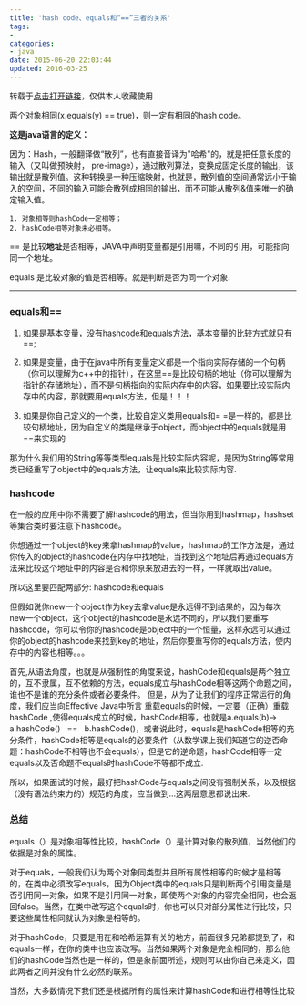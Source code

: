 ```yaml
---
title: 'hash code、equals和“==”三者的关系'
tags:
-
categories:
- java
date: 2015-06-20 22:03:44
updated: 2016-03-25
---
```


转载于[点击打开链接](http://blog.sina.com.cn/s/blog_5ea3ea4a0100butt.html)，仅供本人收藏使用


两个对象相同(x.equals(y) == true)，则一定有相同的hash code。

**这是java语言的定义：**

因为：Hash，一般翻译做“散列”，也有直接音译为"哈希"的，就是把任意长度的输入（又叫做预映射， pre-image），通过散列算法，变换成固定长度的输出，该输出就是散列&#20540;。这种转换是一种压缩映射，也就是，散列值的空间通常远小于输入的空间，不同的输入可能会散列成相同的输出，而不可能从散列&值来唯一的确定输入值。

<!-- more -->

```
1. 对象相等则hashCode一定相等；
2. hashCode相等对象未必相等。
```

== 是比较**地址**是否相等，JAVA中声明变量都是引用嘛，不同的引用，可能指向同一个地址。

equals 是比较对象的值是否相等。就是判断是否为同一个对象.
***

### equals和==
1. 如果是基本变量，没有hashcode和equals方法，基本变量的比较方式就只有==;

2. 如果是变量，由于在java中所有变量定义都是一个指向实际存储的一个句柄（你可以理解为c++中的指针），在这里==是比较句柄的地址（你可以理解为指针的存储地址），而不是句柄指向的实际内存中的内容，如果要比较实际内存中的内容，那就要用equals方法，但是！！！

3. 如果是你自己定义的一个类，比较自定义类用equals和= =是一样的，都是比较句柄地址，因为自定义的类是继承于object，而object中的equals就是用==来实现的

那为什么我们用的String等等类型equals是比较实际内容呢，是因为String等常用类已经重写了object中的equals方法，让equals来比较实际内容.

### hashcode

在一般的应用中你不需要了解hashcode的用法，但当你用到hashmap，hashset等集合类时要注意下hashcode。

你想通过一个object的key来拿hashmap的value，hashmap的工作方法是，通过你传入的object的hashcode在内存中找地址，当找到这个地址后再通过equals方法来比较这个地址中的内容是否和你原来放进去的一样，一样就取出value。

所以这里要匹配两部分: hashcode和equals

但假如说你new一个object作为key去拿value是永远得不到结果的，因为每次new一个object，这个object的hashcode是永远不同的，所以我们要重写hashcode，你可以令你的hashcode是object中的一个恒量，这样永远可以通过你的object的hashcode来找到key的地址，然后你要重写你的equals方法，使内存中的内容也相等。。。


首先,从语法角度，也就是从强制性的角度来说，hashCode和equals是两个独立的，互不隶属，互不依赖的方法，equals成立与hashCode相等这两个命题之间，谁也不是谁的充分条件或者必要条件。
但是，从为了让我们的程序正常运行的角度，我们应当向Effective Java中所言
重载equals的时候，一定要（正确）重载hashCode ,使得equals成立的时候，hashCode相等，也就是a.equals(b)-> a.hashCode() &nbsp;<wbr>&nbsp;== &nbsp;<wbr>&nbsp;b.hashCode()，或者说此时，equals是hashCode相等的充分条件，hashCode相等是equals的必要条件（从数学课上我们知道它的逆否命题：hashCode不相等也不会equals），但是它的逆命题，hashCode相等一定equals以及否命题不equals时hashCode不等都不成立.


所以，如果面试的时候，最好把hashCode与equals之间没有强制关系，以及根据（没有语法约束力的）规范的角度，应当做到...这两层意思都说出来.

### 总结
equals（）是对象相等性比较，hashCode（）是计算对象的散列&#20540;，当然他们的依据是对象的属性。

对于equals，一般我们认为两个对象同类型并且所有属性相等的时候才是相等的，在类中必须改写equals，因为Object类中的equals只是判断两个引用变量是否引用同一对象，如果不是引用同一对象，即使两个对象的内容完全相同，也会返回false。当然，在类中改写这个equals时，你也可以只对部分属性进行比较，只要这些属性相同就认为对象是相等的。

对于hashCode，只要是用在和哈希运算有关的地方，前面很多兄弟都提到了，和equals一样，在你的类中也应该改写。当然如果两个对象是完全相同的，那么他们的hashCode当然也是一样的，但是象前面所述，规则可以由你自己来定义，因此两者之间并没有什么必然的联系。

当然，大多数情况下我们还是根据所有的属性来计算hashCode和进行相等性比较

